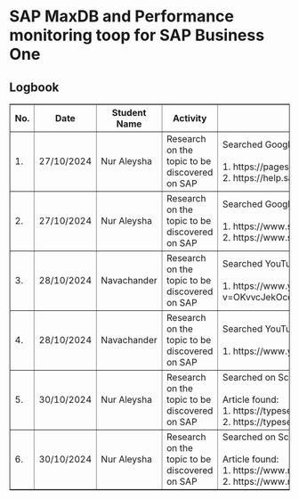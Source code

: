 # SAP MaxDB and Performance monitoring toop for SAP Business One	

<h2>Logbook</h2>
<table border="1">
    <tr>
        <th>No.</th>
        <th>Date</th>
        <th>Student Name</th>
        <th>Activity</th>
        <th>Details</th>
    </tr>
    <tr>
        <td>1.</td>
        <td>27/10/2024</td>
        <td>Nur Aleysha</td>
        <td>Research on the topic to be discovered on SAP</td>
        <td>Searched Google using keyword: 
        "SAP MaxDB for Microsoft Windows"
        <br>
        <br>
        1. https://pages.community.sap.com/topics/maxdb
        <br>
        2. https://help.sap.com/docs/SUPPORT_CONTENT/maxdb/3362173458.html
        </td>
    </tr>
    <tr>
        <td>2.</td>
        <td>27/10/2024</td>
        <td>Nur Aleysha</td>
        <td>Research on the topic to be discovered on SAP</td>
        <td>Searched Google using keyword: 
        "What is SAP MaxDB used for"
        <br>
        <br>
        1. https://www.suretysystems.com/insights/sap-maxdb-navigating-data-management-in-sap-operating-systems/
        <br>
        2. https://www.stechies.com/maxdb/
        </td>
    </tr>
    <tr>
        <td>3.</td>
        <td>28/10/2024</td>
        <td>Navachander</td>
        <td>Research on the topic to be discovered on SAP</td>
        <td>Searched YouTube using keyword: 
        "Performance monitoring toop for SAP Business One"
        <br>
        <br>
        1. https://www.youtube.com/watch?v=OKvvcJekOcc&pp=ygUxIFBlcmZvcm1hbmNlIG1vbml0b3JpbmcgdG9vcCBmb3IgU0FQIEJ1c2luZXNzIE9uZQ%3D%3D
        </td>
    </tr>
    <tr>
        <td>4.</td>
        <td>28/10/2024</td>
        <td>Navachander</td>
        <td>Research on the topic to be discovered on SAP</td>
        <td>Searched YouTube using keyword: 
        "SAP MaxDB for Microsoft Windows"
        <br>
        <br>
        1. https://www.youtube.com/watch?v=2vwR9XKty6s
        </td>
    </tr>
    <tr>
        <td>5.</td>
        <td>30/10/2024</td>
        <td>Nur Aleysha</td>
        <td>Research on the topic to be discovered on SAP</td>
        <td>Searched on SciSpace using keyword: 
        "sap maxdb real world application"
        <br>
        <br>
        Article found:
        <br>
        1. https://typeset.io/papers/sap-maxdb-administration-2w6c35s3bo
        <br>
        2. https://typeset.io/papers/federated-stream-processing-support-for-real-time-business-3sa7web6k7
        </td>
    </tr>
    <tr>
        <td>6.</td>
        <td>30/10/2024</td>
        <td>Nur Aleysha</td>
        <td>Research on the topic to be discovered on SAP</td>
        <td>Searched on SciSpace using keyword: 
        "Performance monitoring tool for SAP Business One"
        <br>
        <br>
        Article found:
        <br>
        1. https://www.manageengine.com/products/applications_manager/sap-business-one-monitor.html
        <br>
        2. https://www.manageengine.com/products/applications_manager/help/sap-business-one-monitoring-tools.html
        </td>
    </tr>
    
